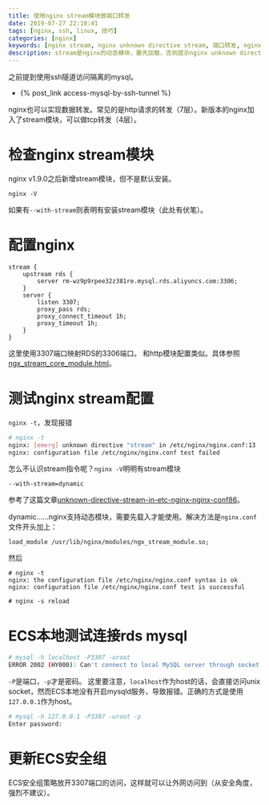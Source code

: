 ```yaml
---
title: 使用nginx stream模块做端口转发
date: 2019-07-27 22:10:41
tags: [nginx, ssh, linux, 技巧]
categories: [nginx]
keywords: [nginx stream, nginx unknown directive stream, 端口转发, nginx load_module, ngx_stream_module.so]
description: stream是nginx的动态模块，要先加载，否则提示nginx unknown directive stream。在nginx.conf头部增加load_module /usr/lib/nginx/modules/ngx_stream_module.so; 即可。
---
```


之前提到使用ssh隧道访问隔离的mysql。
- {% post_link access-mysql-by-ssh-tunnel %}

nginx也可以实现数据转发。常见的是http请求的转发（7层）。新版本的nginx加入了stream模块，可以做tcp转发（4层）。

# 检查nginx stream模块

nginx v1.9.0之后新增stream模块，但不是默认安装。
```
nginx -V
```
如果有`--with-stream`则表明有安装stream模块（此处有伏笔）。

# 配置nginx
```
stream {
    upstream rds {
        server rm-wz9p9rpee32z381re.mysql.rds.aliyuncs.com:3306;
    }
    server {
        listen 3307;
        proxy_pass rds;
        proxy_connect_timeout 1h;
        proxy_timeout 1h;
    }
}
```
这里使用3307端口映射RDS的3306端口。
和http模块配置类似。具体参照[ngx_stream_core_module.html](http://nginx.org/en/docs/stream/ngx_stream_core_module.html)。

# 测试nginx stream配置

`nginx -t`，发现报错
```bash
# nginx -t
nginx: [emerg] unknown directive "stream" in /etc/nginx/nginx.conf:13
nginx: configuration file /etc/nginx/nginx.conf test failed
```
怎么不认识stream指令呢？`nginx -V`明明有stream模块
```
--with-stream=dynamic
```
参考了这篇文章[unknown-directive-stream-in-etc-nginx-nginx-conf86](https://serverfault.com/questions/858067/unknown-directive-stream-in-etc-nginx-nginx-conf86)。 

dynamic……nginx支持动态模块，需要先载入才能使用。解决方法是`nginx.conf`文件开头加上：
```
load_module /usr/lib/nginx/modules/ngx_stream_module.so;
```
然后
```
# nginx -t
nginx: the configuration file /etc/nginx/nginx.conf syntax is ok
nginx: configuration file /etc/nginx/nginx.conf test is successful

# nginx -s reload
```

# ECS本地测试连接rds mysql
```bash
# mysql -h localhost -P3307 -uroot
ERROR 2002 (HY000): Can't connect to local MySQL server through socket '/var/run/mysqld/mysqld.sock' (2)
```
`-P`是端口，`-p`才是密码。
这里要注意，`localhost`作为host的话，会直接访问unix socket，然而ECS本地没有开启mysqld服务，导致报错。正确的方式是使用`127.0.0.1`作为host。

```bash
# mysql -h 127.0.0.1 -P3307 -uroot -p
Enter password: 
```

# 更新ECS安全组

ECS安全组策略放开3307端口的访问，这样就可以让外网访问到（从安全角度，强烈不建议）。




